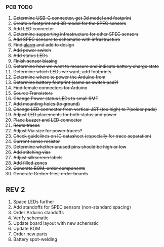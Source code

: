 ### PCB TODO

1. <s>Determine USB-C connector, get 3d model and footprint</s>
2. <s>Create a footprint and 3D model for the SPEC sensors</s>
3. <s>Add LED connector</s>
4. <s>Determine supporting infrastructure for other SPEC sensors</s>
5. <s>Add SPEC sensors to schematic with infrastructure</s>
6. <s>Find [alarm](https://www.digikey.com/en/products/detail/pui-audio-inc/AT-1127-ST-2-R/5011397) and add to design</s>
7. <s>Add power switch</s>
8. <s>Add status LEDs</s>
9. <s>Finish sensor biasing</s>
10. <s>Determine how we want to measure and indicate battery charge state</s>
11. <s>Determine which LEDs we want, add footprints</s>
12. <s>Determine where to power the Arduino from</s>
13. <s>Determine battery footprint (same as switch pad?)</s>
14. <s>Find female connectors for Arduino</s>
15. <s>Source Transistors</s>
16. <s>Change Power status LEDs to small SMT</s>
17. <s>Add mounting holes (to ground)</s>
18. <s>Change LED connector from vertical JST (too high) to ?(solder pads)</s>
19. <s>Adjust LED placements for both status and power</s>
20. <s>Place buzzer and LED connector</s>
21. <s>Route traces</s>
22. <s>Adjust Via size for power traces?</s>
23. <s>Check guidelines on IC datasheet (especially for trace separation)</s>
24. <s>Current sense resistor</s>
25. <s>Determine whether unused pins should be high or low</s>
26. <s>Add stitching vias</s>
27. <s>Adjust silkscreen labels</s>
28. <s>Add filled zones</s>
29. <s>Generate BOM, order components</s>
30. <s>Generate Gerber files, order boards</s>

## REV 2
1. Space LEDs further
2. Add standoffs for SPEC sensors (non-standard spacing)
3. Order Arduino standoffs
4. Verify schematic
5. Update board layout with new schematic
6. Update BOM
7. Order new parts
8. Battery spot-welding